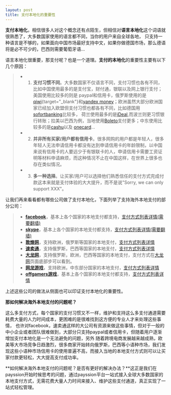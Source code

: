 ```yaml
---
layout: post
title: 支付本地化的重要性
---
```


**支付本地化**，相信很多人对这个概念还有点陌生，但相信对**语言本地化**这个词语就很熟悉了，大多数国家使用的语言都不同，当你的用户来自全球各地，
只支持一种语言是不够的，如果面向中国市场最好支持中文，如果你做德国市场，那么德语将是必不可少的，巴西则需要葡萄牙语...

语言本地化很重要，那支付呢？也是一个道理。**支付的本地化**的重要性主要有以下几个原因：
> - 1. **支付习惯不同**。大多数国家不仅语言不同，支付习惯也各有不同，比如中国使用最多的是支付宝，财付通，银联以及网上银行支付；美国使用比较多的则是
paypal和信用卡，俄罗斯使用的是[qiwi](http://www.qiwi.com  "qiwi钱包"){target="_blank"}和[yandex money](https://money.yandex.ru  "yandex money钱包")；欧洲虽然大部分欧洲国家已经加入欧盟但支付习惯也都各有不同，比如德国用[sofortbanking](https://www.sofort.com  "德国支付sofortbanking")比较多，
荷兰使用最多的是[iDeal](http://www.ideal.nl  "荷兰支付iDeal"),而波兰则更习惯银行转账；拉美以巴西为例，当地使用[Boleto](http://en.wikipedia.org/wiki/Boleto  "Boleto支付，巴西支付")支付更多；中东使用比较多的是[cashu](http://www.cashu.com  "中东支付cashU")以及
[onecard](http://www.onecard.net  "中东支付onecard")...
> - 2. **并非所有买家/用户都有信用卡**。很多网购的用户都是年轻人，很多年轻人无法申请信用卡都没有达到申请信用卡的年龄限制，以中国来说有信用卡的人要远少于有银联卡的人，申请信用卡需要工资证明等材料申请麻烦，而这种情况不止在中国这样，在世界上很多也存在类似情况。
> - 3. **多一种选择**。让买家/用户可以选择他们熟悉信任的支付方式完成付款这本来就是支付体验的大大提升，而不是说"Sorry, we can only support XXX"。

让我们再来看看都有哪些公司做了支付本地化，下面列举了支持海外本地支付的部分公司：
> -  **[facebook](http://www.facebook.com)**，基本上各个国家的本地支付都支持，[支付方式列表详情(需要翻墙)](https://www.facebook.com/help/203680236341574 "facebook支持的海外本地支付方式")
> -  **[skype](http://www.skype.com)**，基本上各个国家的本地支付都支持，[支付方式列表详情(需要翻墙)](https://support.skype.com/en/faq/FA12323/how-can-i-pay-for-skype "skype支持的海外本地支付方式")
> -  **[敦煌网](http://www.dhgate.com)**，支持欧洲，俄罗斯等国家的本地支付，[支付方式列表详情](http://help.dhgate.com/help/buyerhelpen.php?catid=2302&artid=D74DDC2074E3D504E04010AC0C645DF9#help_php-listmiddel-4 "敦煌网支持的海外本地支付方式")
> -  **[速卖通](http://www.aliexpress.com)**，支持俄罗斯，巴西等国家的本地支付，[支付方式列表详情](http://help.aliexpress.com/payment_methods.html  "速卖通支持的海外本地支付方式")
> -  **[大龙网](http://www.dinodirect.com)**，支持俄罗斯，欧洲，巴西等国家的本地支付，支付方式在[大龙网](http://www.dinodirect.com "大龙网支持的海外本地支付方式")页面底部步可以看到。
> -  **[网龙游戏](http://www.99.com)**，支持欧洲，中东部分国家的本地支付，[支付方式列表详情](https://credit.99.com/purchase/  "网龙游戏海外本地支付方式")
> -  **[offgamers游戏](http://www.offgamers.com)**，基本上各个国家的本地支付都支持，[支付方式列表详情](http://kb.offgamers.com/en/category/payment-option/?c=US "offgamers游戏海外本地支付方式")

上述这些公司的做法从侧面也可以印证支付本地化的重要性。

**那如何解决海外本地支付的问题呢？**

这么多支付方式，每个国家的支付习惯又不一样，维护和支持这么多支付通道需要耗费大量的人力时间成本，更困难的是很难找到这方便的专业人才来处理这些事情，
也许对facebook，速卖通这样的大公司有资源来做这些事情，但对于一般的中小企业或者团队很难做到，大部分只支持paypal或者信用卡，但随着用户逐渐增加支付本地化是一个无法避免的问题，另外
随着跨境电商发展越来越成熟，欧美等大市场竞争日趋激烈，很多商家开始转向俄罗斯，巴西等小语种市场，我们发现这些小语种市场信用卡的使用普遍不高，而接入当地的本地支付方式则可以让买家付款更轻松，大大提高支付成功率。

**如何解决海外本地支付的问题呢？是否有更好的解决办法？**这正是我们在payssion开始时候思考的问题，通过payssion平台一站式接入全球大多数国家的本地支付方式，无需花费大量人力时间来接入、维护这些支付通道，真正实现了一站式轻松管理。


